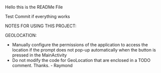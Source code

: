 Hello this is the READMe File

Test Commit if everything works

NOTES FOR USING THIS PROJECT:

GEOLOCATION:
- Manually configure the permissions of the application to access the location if the prompt does not pop-up automatically when the button is pressed in the MainActivity
-  Do not modify the code for GeoLocation that are enclosed in a TODO comment. Thanks. - Raymond